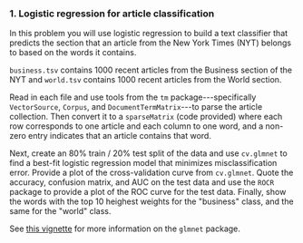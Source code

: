 ### 1. Logistic regression for article classification

In this problem you will use logistic regression to build a text classifier that predicts the section that an article from the New York Times (NYT) belongs to based on the words it contains.

``business.tsv`` contains 1000 recent articles from the Business section of the NYT and ``world.tsv`` contains 1000 recent articles from the World section.

Read in each file and use tools from the ``tm`` package---specifically ``VectorSource``, ``Corpus``, and ``DocumentTermMatrix``---to parse the article collection.
Then convert it to a ``sparseMatrix`` (code provided) where each row corresponds to one article and each column to one word, and a non-zero entry indicates that an article contains that word.

Next, create an 80% train / 20% test split of the data and use ``cv.glmnet`` to find a best-fit logistic regression model that minimizes misclassification error.
Provide a plot of the cross-validation curve from ``cv.glmnet``.
Quote the accuracy, confusion matrix, and AUC on the test data and use the ``ROCR`` package to provide a plot of the ROC curve for the test data.
Finally, show the words with the top 10 heighest weights for the "business" class, and the same for the "world" class.

See [this vignette](https://web.stanford.edu/~hastie/glmnet/glmnet_alpha.html) for more information on the ``glmnet`` package.